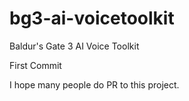 # bg3-ai-voicetoolkit
Baldur's Gate 3 AI Voice Toolkit

First Commit

I hope many people do PR to this project.